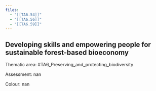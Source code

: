 ```yaml
---
files:
  - "[[TA6.54]]"
  - "[[TA6.56]]"
  - "[[TA6.59]]"
---
```

## Developing skills and empowering people for sustainable forest-based bioeconomy

Thematic area: #TA6_Preserving_and_protecting_biodiversity

Assessment: nan

Colour: nan